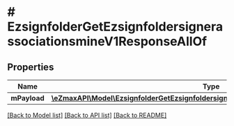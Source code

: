 # # EzsignfolderGetEzsignfoldersignerassociationsmineV1ResponseAllOf

## Properties

Name | Type | Description | Notes
------------ | ------------- | ------------- | -------------
**mPayload** | [**\eZmaxAPI\Model\EzsignfolderGetEzsignfoldersignerassociationsmineV1ResponseMPayload**](EzsignfolderGetEzsignfoldersignerassociationsmineV1ResponseMPayload.md) |  |

[[Back to Model list]](../../README.md#models) [[Back to API list]](../../README.md#endpoints) [[Back to README]](../../README.md)
